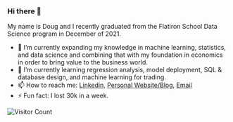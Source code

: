 ### Hi there 👋

My name is Doug and I recently graduated from the Flatiron School Data Science program in December of 2021.

- 🔭 I’m currently expanding my knowledge in machine learning, statistics, and data science and combining that with my foundation in economics in order to bring value to the business world. 
- 🌱 I’m currently learning regression analysis, model deployment, SQL & database design, and machine learning for trading.
- 📫 How to reach me: [Linkedin](https://www.linkedin.com/in/douglas-mill-854698133/), [Personal Website/Blog](https://cyborgtraders.com), [Email](mailto:douglas_mill@live.com)
- ⚡ Fun fact: I lost 30k in a week.

![Visitor Count](https://komarev.com/ghpvc/?username=cyborgsage)

<!--
**cyborgsage/cyborgsage** is a ✨ _special_ ✨ repository because its `README.md` (this file) appears on your GitHub profile.

Here are some ideas to get you started:

- 🔭 I’m currently working on ...
- 🌱 I’m currently learning ...
- 👯 I’m looking to collaborate on ...
- 🤔 I’m looking for help with ...
- 💬 Ask me about ...
- 📫 How to reach me: ...
- 😄 Pronouns: ...
- ⚡ Fun fact: ...
-->

